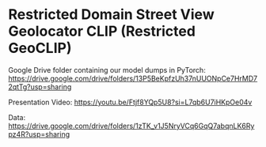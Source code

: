 # Restricted Domain Street View Geolocator CLIP (Restricted GeoCLIP)

Google Drive folder containing our model dumps in PyTorch:
https://drive.google.com/drive/folders/13P5BeKpfzUh37nUUONpCe7HrMD72qtTg?usp=sharing


Presentation Video:
https://youtu.be/Ftjf8YQp5U8?si=L7qb6U7iHKpOe04v

Data: 
https://drive.google.com/drive/folders/1zTK_v1J5NryVCq6GqQ7abqnLK6Rypz4R?usp=sharing

